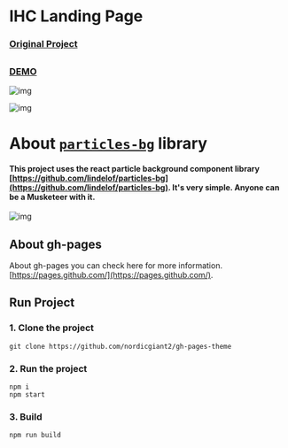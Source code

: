 # IHC Landing Page 

### [Original Project](https://github.com/nordicgiant2/cool-landing)
##

### [DEMO](https://nordicgiant2.github.io/cool-landing-page/index.html)

![img](https://github.com/nordicgiant2/cool-landing/blob/master/image/01.jpg?raw=true)

![img](https://github.com/nordicgiant2/cool-landing/blob/master/image/02.jpg?raw=true)

# About [`particles-bg`](https://github.com/lindelof/particles-bg) library
#### This project uses the react particle background component library [https://github.com/lindelof/particles-bg](https://github.com/lindelof/particles-bg). It's very simple. Anyone can be a Musketeer with it.

![img](https://github.com/lindelof/particles-bg/raw/master/image/02.jpg?raw=true)

## About gh-pages
About gh-pages you can check here for more information. [https://pages.github.com/](https://pages.github.com/).

## Run Project
### 1. Clone the project
```
git clone https://github.com/nordicgiant2/gh-pages-theme
```

### 2. Run the project
```shell
npm i
npm start
```

### 3. Build
```shell
npm run build
```

